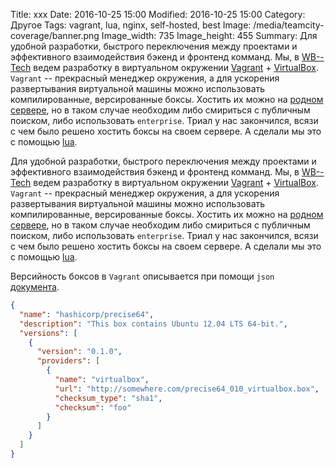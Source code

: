 Title: xxx
Date: 2016-10-25 15:00
Modified: 2016-10-25 15:00
Category: Другое
Tags: vagrant, lua, nginx, self-hosted, best
Image: /media/teamcity-coverage/banner.png
Image_width: 735
Image_height: 455
Summary:
    Для удобной разработки, быстрого переключения между проектами и
    эффективного взаимодействия бэкенд и фронтенд комманд. Мы, в
    [WB--Tech](http://wbtech.pro/) ведем разработку в виртуальном окружении
    [Vagrant](https://www.vagrantup.com/) + [VirtualBox](https://www.virtualbox.org/).
    `Vagrant` -- прекрасный менеджер окружения, а для ускорения развертывания
    виртуальной машины можно использовать компилированные, версированные боксы.
    Хостить их можно на [родном сервере](https://atlas.hashicorp.com/boxes/search),
    но в таком случае необходим либо смириться с публичным поиском, либо
    использовать `enterprise`. Триал у нас закончился, всязи с чем было решено
    хостить боксы на своем сервере. А сделали мы это с помощью [lua](https://www.lua.org/).

Для удобной разработки, быстрого переключения между проектами и
эффективного взаимодействия бэкенд и фронтенд комманд. Мы, в
[WB--Tech](http://wbtech.pro/) ведем разработку в виртуальном окружении
[Vagrant](https://www.vagrantup.com/) + [VirtualBox](https://www.virtualbox.org/).
`Vagrant` -- прекрасный менеджер окружения, а для ускорения развертывания
виртуальной машины можно использовать компилированные, версированные боксы.
Хостить их можно на [родном сервере](https://atlas.hashicorp.com/boxes/search),
но в таком случае необходим либо смириться с публичным поиском, либо
использовать `enterprise`. Триал у нас закончился, всязи с чем было решено
хостить боксы на своем сервере. А сделали мы это с помощью [lua](https://www.lua.org/).

Версийность боксов в `Vagrant` описывается при помощи `json`
[документа](https://www.vagrantup.com/docs/boxes/format.html).

```json
{
  "name": "hashicorp/precise64",
  "description": "This box contains Ubuntu 12.04 LTS 64-bit.",
  "versions": [
    {
      "version": "0.1.0",
      "providers": [
        {
          "name": "virtualbox",
          "url": "http://somewhere.com/precise64_010_virtualbox.box",
          "checksum_type": "sha1",
          "checksum": "foo"
        }
      ]
    }
  ]
}
```
